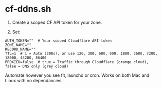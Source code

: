 # cf-ddns.sh

1. Create a scoped CF API token for your zone.

2. Set:

 ```
AUTH_TOKEN=""  # Your scoped Cloudflare API token
ZONE_NAME=""
RECORD_NAME=""
TTL=1  # 1 = Auto (300s), or use 120, 300, 600, 900, 1800, 3600, 7200, 18000, 43200, 86400
PROXIED=false  # true = Traffic through Cloudflare (orange cloud), false = DNS only (grey cloud)
```
Automate however you see fit, launchd or cron. Works on both Mac and Linux with no dependancies.

